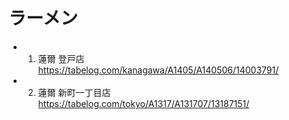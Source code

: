 
# ラーメン


- 1. 蓮爾 登戸店  
  https://tabelog.com/kanagawa/A1405/A140506/14003791/  
- 2. 蓮爾 新町一丁目店  
  https://tabelog.com/tokyo/A1317/A131707/13187151/


